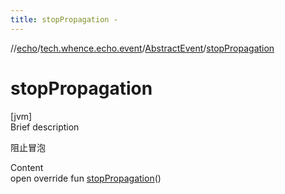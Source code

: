 ```yaml
---
title: stopPropagation -
---
```

//[echo](../../index.md)/[tech.whence.echo.event](../index.md)/[AbstractEvent](index.md)/[stopPropagation](stop-propagation.md)



# stopPropagation  
[jvm]  
Brief description  


阻止冒泡

  
Content  
open override fun [stopPropagation](stop-propagation.md)()  



